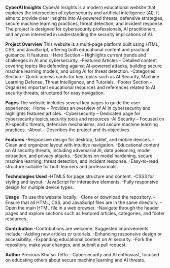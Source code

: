 **CyberAI Insights**
CyberAI Insights is a modern educational website that explores the intersection of cybersecurity and artificial intelligence (AI). It aims to provide clear insights into AI-powered threats, defensive strategies, secure machine learning practices, threat detection, and incident response. The project is designed for cybersecurity professionals, AI practitioners, and anyone interested in understanding the security implications of AI.

**Project Overview**
This website is a multi-page platform built using HTML, CSS, and JavaScript, offering both educational content and practical guidance. It features:
-Hero Section – Highlights current trends and challenges in AI and cybersecurity.
-Featured Articles – Detailed content covering topics like defending against AI-powered attacks, building secure machine learning models, and using AI for threat detection.
-Categories Section – Quick-access cards for key topics such as AI Security, Machine Learning Defense, Threat Intelligence, and Tutorials.
-Footer Section – Organizes important educational resources and references related to AI security threats, structured for easy navigation.

**Pages**
The website includes several key pages to guide the user experience:
-Home – Provides an overview of AI in cybersecurity and highlights featured articles.
-Cybersecurity – Dedicated page for cybersecurity topics,security tools and resources
-AI Security – Focused on AI-specific threats, defensive mechanisms, and secure machine learning practices.
-About – Describes the project and its objectives.

**Features**
-Responsive design for desktop, tablet, and mobile devices.
-Clean and organized layout with intuitive navigation.
-Educational content on AI security threats, including adversarial AI, data poisoning, model extraction, and privacy attacks.
-Sections on model hardening, secure machine learning, threat detection, and incident response.
-Easy-to-read structure suitable for both learners and professionals.

**Technologies Used**
-HTML5 for page structure and content.
-CSS3 for styling and layout.
-JavaScript for interactive elements.
-Fully responsive design for multiple device types.

**Usage**
-To use the website locally:
-Clone or download the repository.
-Ensure that all HTML, CSS, and JavaScript files are in the same directory.
-Open the main HTML file in a web browser.
-Navigate through the header pages and explore sections such as featured articles, categories, and footer resources.

**Contribution**
-Contributions are welcome. Suggested improvements include:
-Adding new articles or tutorials.
-Enhancing responsive design or accessibility.
-Expanding educational content on AI security.
-Fork the repository, make your changes, and submit a pull request.

**Author**
Precious Khutso Teffo – Cybersecurity and AI enthusiast, focused on educating others about secure machine learning and AI threats.
